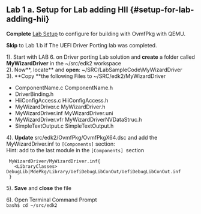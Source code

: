 <!--- @file
file setup-for-lab-adding-hii

Copyright (c) 2018, Intel Corporation. All rights reserved.<BR>

Redistribution and use in source (original document form) and 'compiled'
forms (converted to PDF, epub, HTML and other formats) with or without
modification, are permitted provided that the following conditions are met:

1) Redistributions of source code (original document form) must retain the
above copyright notice, this list of conditions and the following
disclaimer as the first lines of this file unmodified.

2) Redistributions in compiled form (transformed to other DTDs, converted to
PDF, epub, HTML and other formats) must reproduce the above copyright
notice, this list of conditions and the following disclaimer in the
documentation and/or other materials provided with the distribution.

THIS DOCUMENTATION IS PROVIDED BY TIANOCORE PROJECT "AS IS" AND ANY EXPRESS OR
IMPLIED WARRANTIES, INCLUDING, BUT NOT LIMITED TO, THE IMPLIED WARRANTIES OF
MERCHANTABILITY AND FITNESS FOR A PARTICULAR PURPOSE ARE DISCLAIMED. IN NO
EVENT SHALL TIANOCORE PROJECT BE LIABLE FOR ANY DIRECT, INDIRECT, INCIDENTAL,
SPECIAL, EXEMPLARY, OR CONSEQUENTIAL DAMAGES (INCLUDING, BUT NOT LIMITED TO,
PROCUREMENT OF SUBSTITUTE GOODS OR SERVICES; LOSS OF USE, DATA, OR PROFITS;
OR BUSINESS INTERRUPTION) HOWEVER CAUSED AND ON ANY THEORY OF LIABILITY,
WHETHER IN CONTRACT, STRICT LIABILITY, OR TORT (INCLUDING NEGLIGENCE OR
OTHERWISE) ARISING IN ANY WAY OUT OF THE USE OF THIS DOCUMENTATION, EVEN IF
ADVISED OF THE POSSIBILITY OF SUCH DAMAGE.

-->
## Lab 1 a. Setup for Lab adding HII {#setup-for-lab-adding-hii}

**Complete** [Lab Setup](../lab_setup/README.md) to configure for building with OvmfPkg with QEMU.


**Skip** to Lab 1.b if The UEFI Driver Porting lab was completed.

1). Start with LAB 6\. on Driver porting Lab solution and **create** a folder called **MyWizardDriver** in the ~/src/edk2 workspace<br>
2). Now**, locate** and **open**: ~/SRC/LabSampleCode\MyWizardDriver<br>
3). **Copy **the following Files to ~/SRC/edk2/MyWizardDriver <br>
 - ComponentName.c               ComponentName.h                       
 - DriverBinding.h
 - HiiConfigAccess.c             HiiConfigAccess.h
 - MyWizardDriver.c              MyWizardDriver.h
 - MyWizardDriver.inf            MyWizardDriver.uni
 - MyWizardDriver.vfr            MyWizardDriverNVDataStruc.h
 - SimpleTextOutput.c            SimpleTextOutput.h
 
4). **Update** src/edk2/OvmfPkg/OvmfPkgX64.dsc and add the MyWizardDriver.inf to `[Components]` section:<br>
Hint: add to the last module in the `[Components] `section<br>

```
 MyWizardDriver/MyWizardDriver.inf{
   <LibraryClasses>    DebugLib|MdePkg/Library/UefiDebugLibConOut/UefiDebugLibConOut.inf
 }

```
5). **Save** and **close** the file

6). Open Terminal Command Prompt<br>
  `bash$ cd ~/src/edk2  `<br>







  

